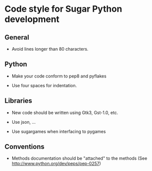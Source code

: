 Code style for Sugar Python development
=======================================

General
-------

* Avoid lines longer than 80 characters.

Python
------

* Make your code conform to pep8 and pyflakes

* Use four spaces for indentation.

Libraries
---------

* New code should be written using Gtk3, Gst-1.0, etc.

* Use json, ...

* Use sugargames when interfacing to pygames

Conventions
-----------

* Methods documentation should be "attached" to the methods (See http://www.python.org/dev/peps/pep-0257)
